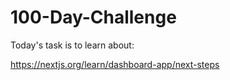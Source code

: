 # 100-Day-Challenge

Today's task is to learn about:

https://nextjs.org/learn/dashboard-app/next-steps
